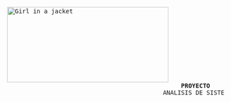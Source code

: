 <!DOCTYPE html>
<html>
<body>
<pre>
<img src="https://www.queestudiar.org/wp-content/uploads/2017/10/software-750x350.jpg" alt="Girl in a jacket" width="375" height="175">
                                                <b>PROYECTO</b>
                                           ANALISIS DE SISTEMAS II


</pre>


</body>
</html>
